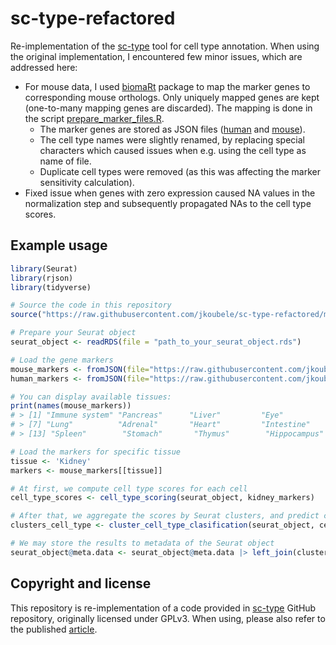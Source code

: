 # sc-type-refactored

Re-implementation of the [sc-type](https://github.com/IanevskiAleksandr/sc-type) tool for cell type annotation. 
When using the original implementation,
I encountered few minor issues, which are addressed here:
* For mouse data, I used [biomaRt](https://bioconductor.org/packages/release/bioc/html/biomaRt.html) package
to map the marker genes to corresponding mouse orthologs. Only uniquely mapped genes are kept (one-to-many mapping genes are discarded).
The mapping is done in the script [prepare_marker_files.R](./prepare_marker_files.R).
  * The marker genes are stored as JSON files ([human](./cell_type_markers_human.json) and [mouse](./cell_type_markers_mouse.json)).
  * The cell type names were slightly renamed, by replacing special characters which caused issues when e.g. using the cell type as name of file.
  * Duplicate cell types were removed (as this was affecting the marker sensitivity calculation).
* Fixed issue when genes with zero expression caused NA values in the normalization step and subsequently propagated NAs to the cell type scores.

## Example usage

```r
library(Seurat)
library(rjson)
library(tidyverse)

# Source the code in this repository
source("https://raw.githubusercontent.com/jkoubele/sc-type-refactored/main/cell_type_identification.R")

# Prepare your Seurat object
seurat_object <- readRDS(file = "path_to_your_seurat_object.rds")

# Load the gene markers
mouse_markers <- fromJSON(file="https://raw.githubusercontent.com/jkoubele/sc-type-refactored/main/cell_type_markers_mouse.json")
human_markers <- fromJSON(file="https://raw.githubusercontent.com/jkoubele/sc-type-refactored/main/cell_type_markers_human.json")

# You can display available tissues:
print(names(mouse_markers))
# > [1] "Immune system" "Pancreas"      "Liver"         "Eye"           "Kidney"        "Brain"        
# > [7] "Lung"          "Adrenal"       "Heart"         "Intestine"     "Muscle"        "Placenta"     
# > [13] "Spleen"        "Stomach"       "Thymus"        "Hippocampus" 

# Load the markers for specific tissue
tissue <- 'Kidney'
markers <- mouse_markers[[tissue]]

# At first, we compute cell type scores for each cell
cell_type_scores <- cell_type_scoring(seurat_object, kidney_markers)

# After that, we aggregate the scores by Seurat clusters, and predict cell type for each cluster
clusters_cell_type <- cluster_cell_type_clasification(seurat_object, cell_type_scores)

# We may store the results to metadata of the Seurat object 
seurat_object@meta.data <- seurat_object@meta.data |> left_join(clusters_cell_type , by = "seurat_clusters")

```

## Copyright and license
This repository is re-implementation of a code provided in [sc-type](https://github.com/IanevskiAleksandr/sc-type) GitHub repository, originally licensed under GPLv3.
When using, please also refer to the published [article](https://www.nature.com/articles/s41467-022-28803-w).
